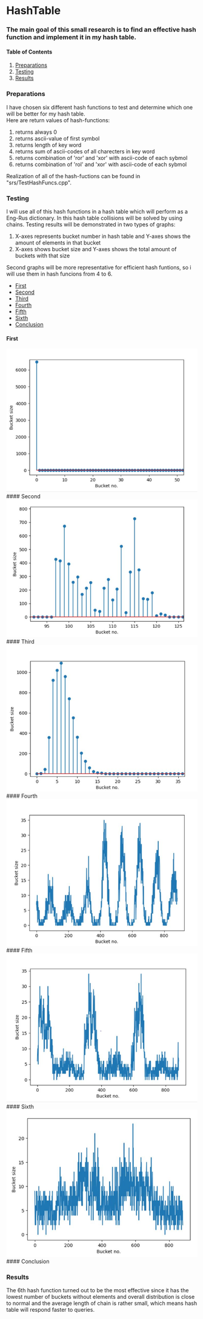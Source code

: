 # HashTable
### The main goal of this small research is to find an effective hash function and implement it in my hash table.

#### Table of Contents
1. [Preparations](#preparations)  
2. [Testing](#testing)
3. [Results](#results)
### Preparations 
I have chosen six different hash functions to test and determine which one will be better for my hash table.\
Here are return values of hash-functions:
1. returns always 0
2. returns ascii-value of first symbol
3. returns length of key word
4. returns sum of ascii-codes of all charecters in key word
5. returns combination of 'ror' and 'xor' with ascii-code of each sybmol
6. returns combination of 'rol' and 'xor' with ascii-code of each sybmol

Realization of all of the hash-fuctions can be found in "srs/TestHashFuncs.cpp".

### Testing
I will use all of this hash functions in a hash table which will perform as a Eng-Rus dictionary. In this hash table collisions will be solved by using chains.
Testing results will be demonstrated in two types of graphs:
1. X-axes represents bucket number in hash table and Y-axes shows the amount of elements in that bucket
2. X-axes shows bucket size and Y-axes shows the total amount of buckets with that size

Second graphs will be more representative for efficient hash funtions, so i will use them in hash funcions from 4 to 6. 

* [First](#first)
* [Second](#second)
* [Third](#third)
* [Fourth](#fourth)
* [Fifth](#fifth)
* [Sixth](#sixth)
* [Conclusion](#conclusion)

#### First
<img src="Pictures\GraphFunc1.JPG" width="auto" height="auto">
#### Second
<img src="Pictures\GraphFunc2.JPG" width="auto" height="auto">
#### Third
<img src="Pictures\GraphFunc3.JPG" width="auto" height="auto">
#### Fourth
<img src="Pictures\GraphFunc4.JPG" width="auto" height="auto">
#### Fifth
<img src="Pictures\GraphFunc5.JPG" width="auto" height="auto">
#### Sixth
<img src="Pictures\GraphFunc6.JPG" width="auto" height="auto">
#### Conclusion


### Results
The 6th hash function turned out to be the most effective since it has the lowest number of buckets without elements and overall distribution is close to normal and the average length of chain is rather small, which means hash table will respond faster to queries.
